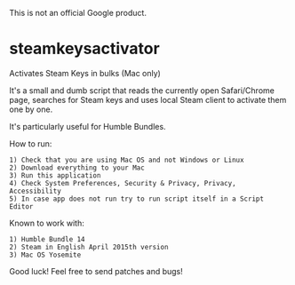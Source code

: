 This is not an official Google product.

steamkeysactivator
==================

Activates Steam Keys in bulks (Mac only)

It's a small and dumb script that reads the currently open Safari/Chrome page,
searches for Steam keys and uses local Steam client to activate them one by one.

It's particularly useful for Humble Bundles.

How to run:

    1) Check that you are using Mac OS and not Windows or Linux
    2) Download everything to your Mac
    3) Run this application
    4) Check System Preferences, Security & Privacy, Privacy, Accessibility
    5) In case app does not run try to run script itself in a Script Editor

Known to work with:

    1) Humble Bundle 14
    2) Steam in English April 2015th version
    3) Mac OS Yosemite

Good luck!
Feel free to send patches and bugs!
